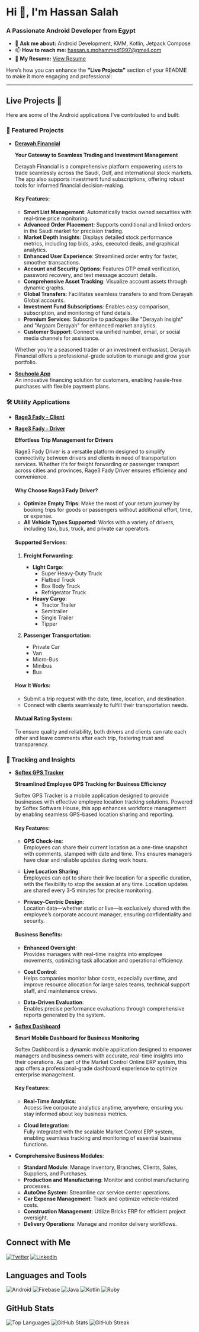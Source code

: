 # Hi 👋, I'm Hassan Salah

### A Passionate Android Developer from Egypt

- 💬 **Ask me about:** Android Development, KMM, Kotlin, Jetpack Compose
- 📫 **How to reach me:** [hassan.s.mohammed1997@gmail.com](mailto:hassan.s.mohammed1997@gmail.com)
- 📄 **My Resume:** [View Resume](https://drive.google.com/file/d/14LFRUUJt6HNe1hGlNPcz49uatLkiUvqq/view?usp=share_link)

Here’s how you can enhance the **"Live Projects"** section of your README to make it more engaging and professional:

---

## Live Projects 🚀
Here are some of the Android applications I've contributed to and built:

### 🌟 Featured Projects
- **[Derayah Financial](https://play.google.com/store/apps/details?id=com.derayah&hl=en)**  

  **Your Gateway to Seamless Trading and Investment Management**

  Derayah Financial is a comprehensive platform empowering users to trade seamlessly across the Saudi, Gulf, and international stock markets. The app also supports investment fund       subscriptions, offering robust tools for informed financial decision-making.

  #### **Key Features**:
  - **Smart List Management**: Automatically tracks owned securities with real-time price monitoring.
  - **Advanced Order Placement**: Supports conditional and linked orders in the Saudi market for precision trading.
  - **Market Depth Insights**: Displays detailed stock performance metrics, including top bids, asks, executed deals, and graphical analytics.
  - **Enhanced User Experience**: Streamlined order entry for faster, smoother transactions.
  - **Account and Security Options**: Features OTP email verification, password recovery, and text message account details.
  - **Comprehensive Asset Tracking**: Visualize account assets through dynamic graphs.
  - **Global Transfers**: Facilitates seamless transfers to and from Derayah Global accounts.
  - **Investment Fund Subscriptions**: Enables easy comparison, subscription, and monitoring of fund details.
  - **Premium Services**: Subscribe to packages like "Derayah Insight" and "Argaam Derayah" for enhanced market analytics.
  - **Customer Support**: Connect via unified number, email, or social media channels for assistance.

  Whether you’re a seasoned trader or an investment enthusiast, Derayah Financial offers a professional-grade solution to manage and grow your portfolio.

- **[Souhoola App](https://play.google.com/store/apps/details?id=com.cicapital.cicf.android.myapplication&hl=en_US&gl=US)**  
  An innovative financing solution for customers, enabling hassle-free purchases with flexible payment plans.

### 🛠️ Utility Applications
- **[Rage3 Fady - Client](https://play.google.com/store/apps/details?id=com.mpis.rag3fady.merchant&hl=en)**  
- **[Rage3 Fady - Driver](https://play.google.com/store/apps/details?id=com.mpis.rag3fady.driver&hl=en)**  

  **Effortless Trip Management for Drivers**

  Rage3 Fady Driver is a versatile platform designed to simplify connectivity between drivers and clients in need of transportation services. Whether it’s for freight forwarding or   passenger transport across cities and provinces, Rage3 Fady Driver ensures efficiency and convenience.

  #### **Why Choose Rage3 Fady Driver?**
  - **Optimize Empty Trips**: Make the most of your return journey by booking trips for goods or passengers without additional effort, time, or expense.
  - **All Vehicle Types Supported**: Works with a variety of drivers, including taxi, bus, truck, and private car operators.

  #### **Supported Services**:
  1. **Freight Forwarding**:
     - **Light Cargo**:  
       - Super Heavy-Duty Truck  
       - Flatbed Truck  
       - Box Body Truck  
       - Refrigerator Truck  
     - **Heavy Cargo**:  
       - Tractor Trailer  
       - Semitrailer  
       - Single Trailer  
       - Tipper  

  2. **Passenger Transportation**:
     - Private Car  
     - Van  
     - Micro-Bus  
     - Minibus  
     - Bus  

  #### **How It Works**:
    - Submit a trip request with the date, time, location, and destination.
    - Connect with clients seamlessly to fulfill their transportation needs.

  #### **Mutual Rating System**:
  To ensure quality and reliability, both drivers and clients can rate each other and leave comments after each trip, fostering trust and transparency.


### 🚗 Tracking and Insights
- **[Softex GPS Tracker](https://play.google.com/store/apps/details?id=com.softexsw.gps.trackers&hl=en_US&gl=US)**  

  **Streamlined Employee GPS Tracking for Business Efficiency**

  Softex GPS Tracker is a mobile application designed to provide businesses with effective employee location tracking solutions. Powered by Softex Software House, this app enhances workforce management by enabling seamless GPS-based location sharing and reporting.

  #### **Key Features**:
  - **GPS Check-ins**:  
    Employees can share their current location as a one-time snapshot with comments, stamped with date and time. This ensures managers have clear and reliable updates during work hours.
  
  - **Live Location Sharing**:  
    Employees can opt to share their live location for a specific duration, with the flexibility to stop the session at any time. Location updates are shared every 3-5 minutes for precise monitoring.

  - **Privacy-Centric Design**:  
    Location data—whether static or live—is exclusively shared with the employee’s corporate account manager, ensuring confidentiality and security.

  #### **Business Benefits**:
    - **Enhanced Oversight**:  
    Provides managers with real-time insights into employee movements, optimizing task allocation and operational efficiency.
  
    - **Cost Control**:  
    Helps companies monitor labor costs, especially overtime, and improve resource allocation for large sales teams, technical support staff, and maintenance crews.
  
    - **Data-Driven Evaluation**:  
    Enables precise performance evaluations through comprehensive reports generated by the system.

 - **[Softex Dashboard](https://play.google.com/store/apps/details?id=com.softexsw.softexstatics&hl=en_US&gl=US)**
    
      **Smart Mobile Dashboard for Business Monitoring**

      Softex Dashboard is a dynamic mobile application designed to empower managers and business owners with accurate, real-time insights into their operations. As part of the Market Control     Online ERP system, this app offers a professional-grade dashboard experience to optimize enterprise management.

    #### **Key Features**:
    - **Real-Time Analytics**:  
    Access live corporate analytics anytime, anywhere, ensuring you stay informed about key business metrics.

    - **Cloud Integration**:  
    Fully integrated with the scalable Market Control ERP system, enabling seamless tracking and monitoring of essential business functions.

  - **Comprehensive Business Modules**:  
    - **Standard Module**: Manage Inventory, Branches, Clients, Sales, Suppliers, and Purchases.  
    - **Production and Manufacturing**: Monitor and control manufacturing processes.  
    - **AutoOne System**: Streamline car service center operations.  
    - **Car Expense Management**: Track and optimize vehicle-related costs.  
    - **Construction Management**: Utilize Bricks ERP for efficient project oversight.  
    - **Delivery Operations**: Manage and monitor delivery workflows.


## Connect with Me
[![Twitter](https://img.shields.io/badge/Twitter-hssnthoughts-blue?style=flat-square&logo=twitter)](https://x.com/hssnthoughts)
[![LinkedIn](https://img.shields.io/badge/LinkedIn-Hassan%20Mohammed-blue?style=flat-square&logo=linkedin)](https://www.linkedin.com/in/hassanmohammed1997/)

## Languages and Tools
![Android](https://img.shields.io/badge/-Android-3DDC84?style=flat-square&logo=android)
![Firebase](https://img.shields.io/badge/-Firebase-FFCA28?style=flat-square&logo=firebase)
![Java](https://img.shields.io/badge/-Java-007396?style=flat-square&logo=java)
![Kotlin](https://img.shields.io/badge/-Kotlin-7F52FF?style=flat-square&logo=kotlin)
![Ruby](https://img.shields.io/badge/-Ruby-CC342D?style=flat-square&logo=ruby)

## GitHub Stats
<img src="https://github-readme-stats.vercel.app/api/top-langs?username=dracula151997&show_icons=true&locale=en&layout=compact" alt="Top Languages" />
<img src="https://github-readme-stats.vercel.app/api?username=dracula151997&show_icons=true&locale=en" alt="GitHub Stats" />
<img src="https://github-readme-streak-stats.herokuapp.com/?user=dracula151997&" alt="GitHub Streak" />
